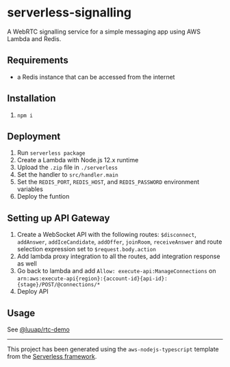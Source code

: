 # serverless-signalling

A WebRTC signalling service for a simple messaging app using AWS Lambda and Redis. 

## Requirements
- a Redis instance that can be accessed from the internet

## Installation
1. `npm i`

## Deployment
1. Run `serverless package`
2. Create a Lambda with Node.js 12.x runtime
3. Upload the `.zip` file in `./serverless`
4. Set the handler to `src/handler.main`
5. Set the `REDIS_PORT`, `REDIS_HOST`, and `REDIS_PASSWORD` environment variables
6. Deploy the funtion

## Setting up API Gateway
1. Create a WebSocket API with the following routes: `$disconnect`, `addAnswer`, `addIceCandidate`, `addOffer`, `joinRoom`, `receiveAnswer` and route selection expression set to `$request.body.action`
2. Add lambda proxy integration to all the routes, add integration response as well
3. Go back to lambda and add `Allow: execute-api:ManageConnections` on `arn:aws:execute-api{region}:{account-id}{api-id}:{stage}/POST/@connections/*`
4. Deploy API

## Usage
See [@luuap/rtc-demo](https://github.com/luuap/rtc-demo)

---

This project has been generated using the `aws-nodejs-typescript` template from the [Serverless framework](https://www.serverless.com/).